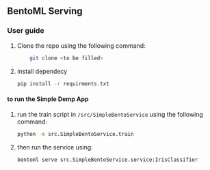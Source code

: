 ## BentoML Serving

### User guide
1. Clone the repo using the following command:
    
    ```bash
        git clone <to be filled>
    ```
2. install dependecy
    ```bash
    pip install -r requirments.txt
    ```
#### to run the Simple Demp App
1. run the train script in `/src/SimpleBentoService` using the following command:

    ```bash
    python -m src.SimpleBentoService.train
    ```
2. then run the service using:

    ```bash
    bentoml serve src.SimpleBentoService.service:IrisClassifier
    ```
     